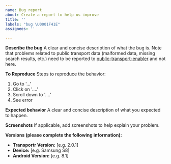 ```yaml
---
name: Bug report
about: Create a report to help us improve
title: ''
labels: "bug \U0001F41E"
assignees: ''

---
```


**Describe the bug**
A clear and concise description of what the bug is. Note that problems related to public transport data (malformed data, missing search results, etc.) need to be reported to [public-transport-enabler](https://github.com/schildbach/public-transport-enabler/) and not here.

**To Reproduce**
Steps to reproduce the behavior:
1. Go to '...'
2. Click on '....'
3. Scroll down to '....'
4. See error

**Expected behavior**
A clear and concise description of what you expected to happen.

**Screenshots**
If applicable, add screenshots to help explain your problem.

**Versions (please complete the following information):**
 - **Transportr Version:** [e.g. 2.0.1]
 - **Device:** [e.g. Samsung S8]
 - **Android Version:** [e.g. 8.1]
